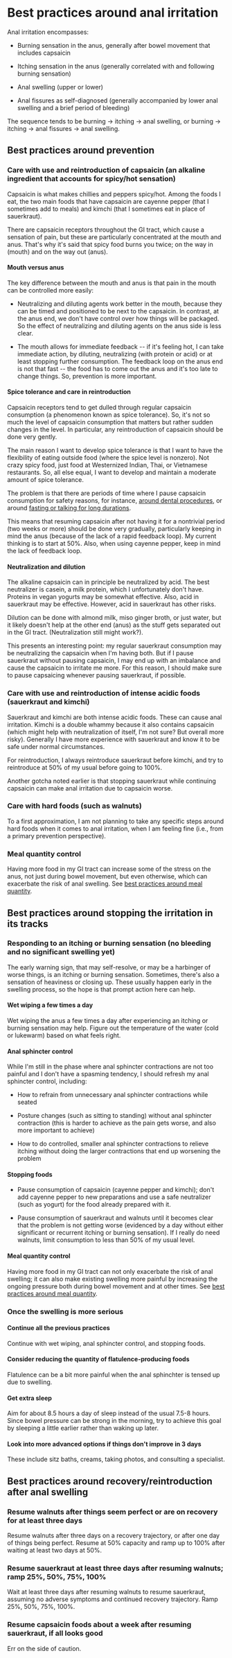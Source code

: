 # Best practices around anal irritation

Anal irritation encompasses:

* Burning sensation in the anus, generally after bowel movement that
  includes capsaicin

* Itching sensation in the anus (generally correlated with and following burning sensation)

* Anal swelling (upper or lower)

* Anal fissures as self-diagnosed (generally accompanied by lower anal swelling and a brief period of bleeding)

The sequence tends to be burning -> itching -> anal swelling, or
burning -> itching -> anal fissures -> anal swelling.

## Best practices around prevention

### Care with use and reintroduction of capsaicin (an alkaline ingredient that accounts for spicy/hot sensation)

Capsaicin is what makes chillies and peppers spicy/hot. Among the
foods I eat, the two main foods that have capsaicin are cayenne pepper
(that I sometimes add to meals) and kimchi (that I sometimes eat in
place of sauerkraut).

There are capsaicin receptors throughout the GI tract, which cause a
sensation of pain, but these are particularly concentrated at the
mouth and anus. That's why it's said that spicy food burns you twice;
on the way in (mouth) and on the way out (anus).

#### Mouth versus anus

The key difference between the mouth and anus is that pain in the
mouth can be controlled more easily:

* Neutralizing and diluting agents work better in the mouth, because
  they can be timed and positioned to be next to the capsaicin. In
  contrast, at the anus end, we don't have control over how things
  will be packaged. So the effect of neutralizing and diluting agents
  on the anus side is less clear.

* The mouth allows for immediate feedback -- if it's feeling hot, I
  can take immediate action, by diluting, neutralizing (with protein
  or acid) or at least stopping further consumption. The feedback loop
  on the anus end is not that fast -- the food has to come out the
  anus and it's too late to change things. So, prevention is more
  important.

#### Spice tolerance and care in reintroduction

Capsaicin receptors tend to get dulled through regular capsaicin
consumption (a phenomenon known as spice tolerance). So, it's not so
much the level of capsaicin consumption that matters but rather sudden
changes in the level. In particular, any reintroduction of capsaicin
should be done very gently.

The main reason I want to develop spice tolerance is that I want to
have the flexibility of eating outside food (where the spice level is
nonzero). Not crazy spicy food, just food at Westernized Indian, Thai,
or Vietnamese restaurants. So, all else equal, I want to develop and
maintain a moderate amount of spice tolerance.

The problem is that there are periods of time where I pause capsaicin
consumption for safety reasons, for instance, [around dental
procedures](best-practices-around-dental-cleaning-appointments.md), or
around [fasting or talking for long durations](best-practices-around-fasting.md).

This means that resuming capsaicin after not having it for a
nontrivial period (two weeks or more) should be done very gradually,
particularly keeping in mind the anus (because of the lack of a rapid
feedback loop). My current thinking is to start at 50%. Also, when
using cayenne pepper, keep in mind the lack of feedback loop.

#### Neutralization and dilution

The alkaline capsaicin can in principle be neutralized by acid. The
best neutralizer is casein, a milk protein, which I unfortunately
don't have. Proteins in vegan yogurts may be somewhat effective. Also,
acid in sauerkraut may be effective. However, acid in sauerkraut has
other risks.

Dilution can be done with almond milk, miso ginger broth, or just
water, but it likely doesn't help at the other end (anus) as the stuff
gets separated out in the GI tract. (Neutralization still might work?).

This presents an interesting point: my regular sauerkraut consumption
may be neutralizing the capsaicin when I'm having both. But if I pause
sauerkraut without pausing capsaicin, I may end up with an imbalance
and cause the capsaicin to irritate me more. For this reason, I should
make sure to pause capsaicing whenever pausing sauerkraut, if
possible.

### Care with use and reintroduction of intense acidic foods (sauerkraut and kimchi)

Sauerkraut and kimchi are both intense acidic foods. These can cause
anal irritation. Kimchi is a double whammy because it also contains
capsaicin (which might help with neutralization of itself, I'm not
sure? But overall more risky). Generally I have more experience with
sauerkraut and know it to be safe under normal circumstances.

For reintroduction, I always reintroduce sauerkraut before kimchi, and
try to reintroduce at 50% of my usual before going to 100%.

Another gotcha noted earlier is that stopping sauerkraut while
continuing capsaicin can make anal irritation due to capsaicin worse.

### Care with hard foods (such as walnuts)

To a first approximation, I am not planning to take any specific steps
around hard foods when it comes to anal irritation, when I am feeling
fine (i.e., from a primary prevention perspective).

### Meal quantity control

Having more food in my GI tract can increase some of the stress on the
anus, not just during bowel movement, but even otherwise, which can
exacerbate the risk of anal swelling. See [best practices around meal
quantity](best-practices-around-meal-quantity.md).

## Best practices around stopping the irritation in its tracks

### Responding to an itching or burning sensation (no bleeding and no significant swelling yet)

The early warning sign, that may self-resolve, or may be a harbinger of
worse things, is an itching or burning sensation. Sometimes, there's
also a sensation of heaviness or closing up. These usually happen
early in the swelling process, so the hope is that prompt action here
can help.

#### Wet wiping a few times a day

Wet wiping the anus a few times a day after experiencing an itching or
burning sensation may help. Figure out the temperature of the water
(cold or lukewarm) based on what feels right.

#### Anal sphincter control

While I'm still in the phase where anal sphincter contractions are not
too painful and I don't have a spasming tendency, I should refresh my
anal sphincter control, including:

* How to refrain from unnecessary anal sphincter contractions while seated

* Posture changes (such as sitting to standing) without anal sphincter
  contraction (this is harder to achieve as the pain gets worse, and
  also more important to achieve)

* How to do controlled, smaller anal sphincter contractions to relieve
  itching without doing the larger contractions that end up worsening
  the problem

#### Stopping foods

* Pause consumption of capsaicin (cayenne pepper and kimchi); don't
  add cayenne pepper to new preparations and use a safe neutralizer
  (such as yogurt) for the food already prepared with it.

* Pause consumption of sauerkraut and walnuts until it becomes clear
  that the problem is not getting worse (evidenced by a day without
  either significant or recurrent itching or burning sensation). If I
  really do need walnuts, limit consumption to less than 50% of my
  usual level.

#### Meal quantity control

Having more food in my GI tract can not only exacerbate the risk of
anal swelling; it can also make existing swelling more painful by
increasing the ongoing pressure both during bowel movement and at
other times. See [best practices around meal
quantity](best-practices-around-meal-quantity.md).

### Once the swelling is more serious

#### Continue all the previous practices

Continue with wet wiping, anal sphincter control, and stopping foods.

#### Consider reducing the quantity of flatulence-producing foods

Flatulence can be a bit more painful when the anal sphinchter is
tensed up due to swelling.

#### Get extra sleep

Aim for about 8.5 hours a day of sleep instead of the usual 7.5-8
hours. Since bowel pressure can be strong in the morning, try to
achieve this goal by sleeping a little earlier rather than waking up
later.

#### Look into more advanced options if things don't improve in 3 days

These include sitz baths, creams, taking photos, and consulting a
specialist.

## Best practices around recovery/reintroduction after anal swelling

### Resume walnuts after things seem perfect or are on recovery for at least three days

Resume walnuts after three days on a recovery trajectory, or after one
day of things being perfect. Resume at 50% capacity and ramp up to
100% after waiting at least two days at 50%.

### Resume sauerkraut at least three days after resuming walnuts; ramp 25%, 50%, 75%, 100%

Wait at least three days after resuming walnuts to resume sauerkraut,
assuming no adverse symptoms and continued recovery trajectory. Ramp
25%, 50%, 75%, 100%.

### Resume capsaicin foods about a week after resuming sauerkraut, if all looks good

Err on the side of caution.
